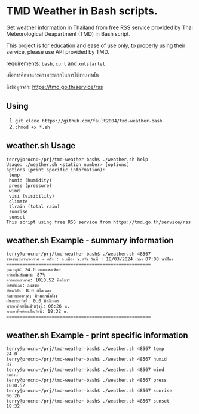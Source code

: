 # TMD Weather in Bash scripts.
Get weather information in Thailand from free RSS service provided by Thai Meteorological Deapartment (TMD) in Bash script.

This project is for education and ease of use only, to properly using their service, please use API provided by TMD.

requirements: ``bash``, ``curl`` and ``xmlstarlet``

เพื่อการศึกษาและความสะดวกในการใช้งานเท่านั้น

ดึงข้อมูลจาก: https://tmd.go.th/service/rss

## Using

1. ``git clone https://github.com/fault2004/tmd-weather-bash``
2. ``chmod +x *.sh``

## weather.sh Usage
```
terry@procn:~/prj/tmd-weather-bash$ ./weather.sh help
Usage: ./weather.sh <station_number> [options]
options (print specific information): 
 temp
 humid (humidity)
 press (pressure)
 wind
 visi (visibility)
 climate
 tlrain (total rain)
 sunrise
 sunset
This script using free RSS service from https://tmd.go.th/service/rss
```

## weather.sh Example - summary information
```
terry@procn:~/prj/tmd-weather-bash$ ./weather.sh 48567
รายงานสภาวะอากาศ - ตรัง : อ.เมือง จ.ตรัง วันที่ : 18/03/2024 เวลา 07:00 นาฬิกา
======================================================
อุณหภูมิ: 24.0 องศาเซลเซียส
ความชื้นสัมพัทธ์: 87%
ความกดอากาศ: 1010.52 มิลลิบาร์
ทิศทางลม: ลมสงบ
ทัศนวิสัย: 8.0 กิโลเมตร
ลักษณะอากาศ: มีหมอกน้ำค้าง
ฝนสะสมวันนี้: 0.0 มิลลิเมตร
พระอาทิตย์ขึ้นเช้าพรุ่งนี้: 06:26 น.
พระอาทิตย์ตกเย็นวันนี้: 18:32 น.
======================================================
```

## weather.sh Example - print specific information
```
terry@procn:~/prj/tmd-weather-bash$ ./weather.sh 48567 temp
24.0
terry@procn:~/prj/tmd-weather-bash$ ./weather.sh 48567 humid
87
terry@procn:~/prj/tmd-weather-bash$ ./weather.sh 48567 wind
ลมสงบ
terry@procn:~/prj/tmd-weather-bash$ ./weather.sh 48567 press
1010.52
terry@procn:~/prj/tmd-weather-bash$ ./weather.sh 48567 sunrise
06:26
terry@procn:~/prj/tmd-weather-bash$ ./weather.sh 48567 sunset
18:32
```
